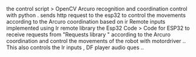 the control script > OpenCV Arcuro recognition and coordination control with python . sends http request to the esp32 to control the movements according to the Arcuro coordination based on ir Remote inputs implemented using Ir remote library 
the Esp32 Code > Code for ESP32 to receive requests from "Requests library " according to the Arcuro coordination and control the movements of the robot with motordriver .. This also controls the Ir inputs , DF player audio ques .. 
